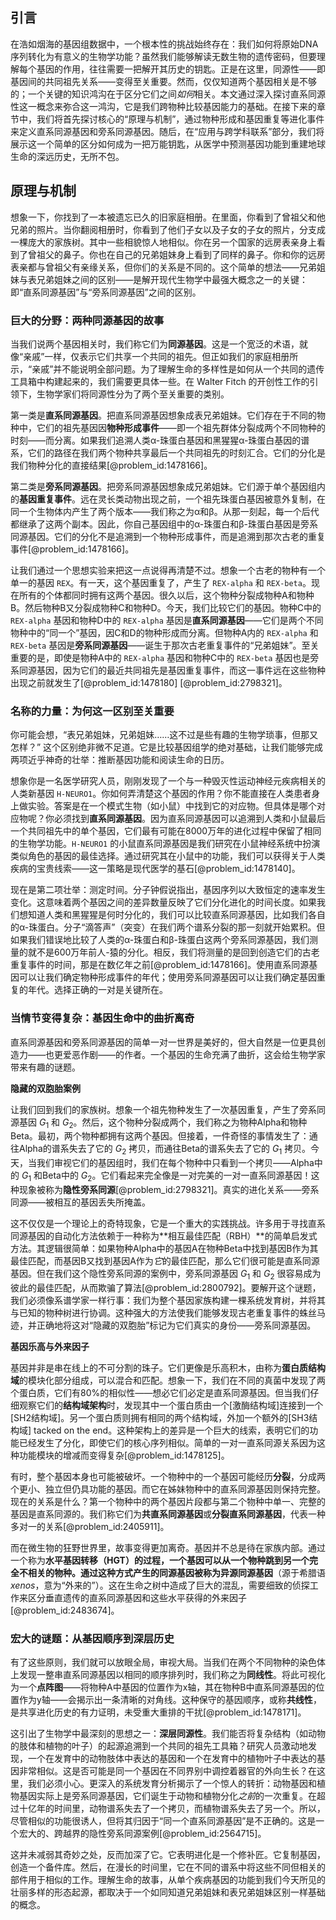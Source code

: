 ## 引言
在浩如烟海的基因组数据中，一个根本性的挑战始终存在：我们如何将原始DNA序列转化为有意义的生物学功能？虽然我们能够解读无数生物的遗传密码，但要理解每个基因的作用，往往需要一把解开其历史的钥匙。正是在这里，同源性——即基因间的共同祖先关系——变得至关重要。然而，仅仅知道两个基因相关是不够的；一个关键的知识鸿沟在于区分它们之间*如何*相关。本文通过深入探讨直系同源性这一概念来弥合这一鸿沟，它是我们跨物种比较基因能力的基础。在接下来的章节中，我们将首先探讨核心的“原理与机制”，通过物种形成和基因重复等进化事件来定义直系同源基因和旁系同源基因。随后，在“应用与跨学科联系”部分，我们将展示这一个简单的区分如何成为一把万能钥匙，从医学中预测基因功能到重建地球生命的深远历史，无所不包。

## 原理与机制

想象一下，你找到了一本被遗忘已久的旧家庭相册。在里面，你看到了曾祖父和他兄弟的照片。当你翻阅相册时，你看到了他们子女以及子女的子女的照片，分支成一棵庞大的家族树。其中一些相貌惊人地相似。你在另一个国家的远房表亲身上看到了曾祖父的鼻子。你也在自己的兄弟姐妹身上看到了同样的鼻子。你和你的远房表亲都与曾祖父有亲缘关系，但你们的关系是不同的。这个简单的想法——兄弟姐妹与表兄弟姐妹之间的区别——是解开现代生物学中最强大概念之一的关键：即“直系同源基因”与“旁系同源基因”之间的区别。

### 巨大的分野：两种同源基因的故事

当我们说两个基因相关时，我们称它们为**同源基因**。这是一个宽泛的术语，就像“亲戚”一样，仅表示它们共享一个共同的祖先。但正如我们的家庭相册所示，“亲戚”并不能说明全部问题。为了理解生命的多样性是如何从一个共同的遗传工具箱中构建起来的，我们需要更具体一些。在 Walter Fitch 的开创性工作的引领下，生物学家们将同源性分为了两个至关重要的类别。

第一类是**直系同源基因**。把直系同源基因想象成表兄弟姐妹。它们存在于不同的物种中，它们的祖先基因因**物种形成事件**——即一个祖先群体分裂成两个不同物种的时刻——而分离。如果我们追溯人类α-珠蛋白基因和黑猩猩α-珠蛋白基因的谱系，它们的路径在我们两个物种共享最后一个共同祖先的时刻汇合。它们的分化是我们物种分化的直接结果[@problem_id:1478166]。

第二类是**旁系同源基因**。把旁系同源基因想象成兄弟姐妹。它们源于单个基因组内的**基因重复事件**。远在灵长类动物出现之前，一个祖先珠蛋白基因被意外复制，在同一个生物体内产生了两个版本——我们称之为α和β。从那一刻起，每一个后代都继承了这两个副本。因此，你自己基因组中的α-珠蛋白和β-珠蛋白基因是旁系同源基因。它们的分化不是追溯到一个物种形成事件，而是追溯到那次古老的重复事件[@problem_id:1478166]。

让我们通过一个思想实验来把这一点说得再清楚不过。想象一个古老的物种有一个单一的基因 `REX`。有一天，这个基因重复了，产生了 `REX-alpha` 和 `REX-beta`。现在所有的个体都同时拥有这两个基因。很久以后，这个物种分裂成物种A和物种B。然后物种B又分裂成物种C和物种D。今天，我们比较它们的基因。物种C中的 `REX-alpha` 基因和物种D中的 `REX-alpha` 基因是**直系同源基因**——它们是两个不同物种中的“同一个”基因，因C和D的物种形成而分离。但物种A内的 `REX-alpha` 和 `REX-beta` 基因是**旁系同源基因**——诞生于那次古老重复事件的“兄弟姐妹”。至关重要的是，即使是物种A中的 `REX-alpha` 基因和物种C中的 `REX-beta` 基因也是旁系同源基因，因为它们的最近共同祖先是基因重复事件，而这一事件远在这些物种出现之前就发生了[@problem_id:1478180] [@problem_id:2798321]。

### 名称的力量：为何这一区别至关重要

你可能会想，“表兄弟姐妹，兄弟姐妹……这不过是些有趣的生物学琐事，但那又怎样？” 这个区别绝非微不足道。它是比较基因组学的绝对基础，让我们能够完成两项近乎神奇的壮举：推断基因功能和阅读生命的日历。

想象你是一名医学研究人员，刚刚发现了一个与一种毁灭性运动神经元疾病相关的人类新基因 `H-NEURO1`。你如何弄清楚这个基因的作用？你不能直接在人类患者身上做实验。答案是在一个模式生物（如小鼠）中找到它的对应物。但具体是哪个对应物呢？你必须找到**直系同源基因**。因为直系同源基因可以追溯到人类和小鼠最后一个共同祖先中的单个基因，它们最有可能在8000万年的进化过程中保留了相同的生物学功能。`H-NEURO1` 的小鼠直系同源基因是我们研究在小鼠神经系统中扮演类似角色的基因的最佳选择。通过研究其在小鼠中的功能，我们可以获得关于人类疾病的宝贵线索——这一策略是现代医学的基石[@problem_id:1478140]。

现在是第二项壮举：测定时间。分子钟假说指出，基因序列以大致恒定的速率发生变化。这意味着两个基因之间的差异数量反映了它们分化进化的时间长度。如果我们想知道人类和黑猩猩是何时分化的，我们可以比较直系同源基因，比如我们各自的α-珠蛋白。分子“滴答声”（突变）在我们两个谱系分裂的那一刻就开始累积。但如果我们错误地比较了人类的α-珠蛋白和β-珠蛋白这两个旁系同源基因，我们测量的就不是600万年前人-猿的分化。相反，我们将测量的是回到创造它们的古老重复事件的时间，那是在数亿年之前[@problem_id:1478166]。使用直系同源基因可以让我们确定物种形成事件的年代；使用旁系同源基因可以让我们确定基因重复的年代。选择正确的一对是关键所在。

### 当情节变得复杂：基因生命中的曲折离奇

直系同源基因和旁系同源基因的简单一对一世界是美好的，但大自然是一位更具创造力——也更爱恶作剧——的作者。一个基因的生命充满了曲折，这会给生物学家带来有趣的谜题。

**隐藏的双胞胎案例**

让我们回到我们的家族树。想象一个祖先物种发生了一次基因重复，产生了旁系同源基因 $G_1$ 和 $G_2$。然后，这个物种分裂成两个，我们称之为物种Alpha和物种Beta。最初，两个物种都拥有这两个基因。但接着，一件奇怪的事情发生了：通往Alpha的谱系失去了它的 $G_2$ 拷贝，而通往Beta的谱系失去了它的 $G_1$ 拷贝。今天，当我们审视它们的基因组时，我们在每个物种中只看到一个拷贝——Alpha中的 $G_1$ 和Beta中的 $G_2$。它们看起来完全像是一对完美的一对一直系同源基因！这种现象被称为**隐性旁系同源**[@problem_id:2798321]。真实的进化关系——旁系同源——被相互的基因丢失所掩盖。

这不仅仅是一个理论上的奇特现象，它是一个重大的实践挑战。许多用于寻找直系同源基因的自动化方法依赖于一种称为**相互最佳匹配（RBH）**的简单启发式方法。其逻辑很简单：如果物种Alpha中的基因A在物种Beta中找到基因B作为其最佳匹配，而基因B又找到基因A作为*它*的最佳匹配，那么它们很可能是直系同源基因。但在我们这个隐性旁系同源的案例中，旁系同源基因 $G_1$ 和 $G_2$ 很容易成为彼此的最佳匹配，从而欺骗了算法[@problem_id:2800792]。要解开这个谜题，我们必须像系谱学家一样行事：我们为整个基因家族构建一棵系统发育树，并将其与已知的物种树进行协调。这种强大的方法使我们能够发现古老重复事件的蛛丝马迹，并正确地将这对“隐藏的双胞胎”标记为它们真实的身份——旁系同源基因。

**基因乐高与外来因子**

基因并非是串在线上的不可分割的珠子。它们更像是乐高积木，由称为**蛋白质结构域**的模块化部分组成，可以混合和匹配。想象一下，我们在不同的真菌中发现了两个蛋白质，它们有80%的相似性——想必它们必定是直系同源基因。但当我们仔细观察它们的**结构域架构**时，发现其中一个蛋白质由一个[激酶结构域]连接到一个[SH2结构域]。另一个蛋白质则拥有相同的两个结构域，外加一个额外的[SH3结构域] tacked on the end。这种架构上的差异是一个巨大的线索，表明它们的功能已经发生了分化，即使它们的核心序列相似。简单的一对一直系同源关系因为这种功能模块的增减而变得复杂[@problem_id:1478125]。

有时，整个基因本身也可能被破坏。一个物种中的一个基因可能经历**分裂**，分成两个更小、独立但仍具功能的基因。而它在姊妹物种中的直系同源基因则保持完整。现在的关系是什么？第一个物种中的两个基因片段都与第二个物种中单一、完整的基因是直系同源的。我们称它们为**共直系同源基因**或**分裂直系同源基因**，代表一种多对一的关系[@problem_id:2405911]。

而在微生物的狂野世界里，故事变得更加离奇。基因并不总是待在家族内部。通过一个称为**水平基因转移（HGT）**的过程，一个基因可以从一个物种跳到另一个完全不相关的物种。通过这种方式产生的同源基因被称为**异源同源基因**（源于希腊语*xenos*，意为“外来的”）。这在生命之树中造成了巨大的混乱，需要细致的侦探工作来区分垂直遗传的直系同源基因和这些水平获得的外来因子[@problem_id:2483674]。

### 宏大的谜题：从基因顺序到深层历史

有了这些原则，我们就可以放眼全局，审视大局。当我们在两个不同物种的染色体上发现一整串直系同源基因以相同的顺序排列时，我们称之为**同线性**。将此可视化为一个**点阵图**——将物种A中基因的位置作为x轴，其在物种B中直系同源基因的位置作为y轴——会揭示出一条清晰的对角线。这种保守的基因顺序，或称**共线性**，是共享进化历史的有力证明，未受重大重排的干扰[@problem_id:1478171]。

这引出了生物学中最深刻的思想之一：**深层同源性**。我们能否将复杂结构（如动物的肢体和植物的叶子）的起源追溯到一个共同的祖先工具箱？研究人员激动地发现，一个在发育中的动物肢体中表达的基因和一个在发育中的植物叶子中表达的基因非常相似。这是否可能是同一个基因在不同界别中调控着器官的外向生长？在这里，我们必须小心。更深入的系统发育分析揭示了一个惊人的转折：动物基因和植物基因实际上是旁系同源基因，它们诞生于动物和植物分化*之前*的一次重复。在超过十亿年的时间里，动物谱系失去了一个拷贝，而植物谱系失去了另一个。所以，尽管相似的功能很诱人，但将其归因于“同一个直系同源基因”是不正确的。这是一个宏大的、跨越界的隐性旁系同源案例[@problem_id:2564715]。

这并未减弱其奇妙之处，反而加深了它。它表明进化是一个修补匠。它复制基因，创造一个备件库。然后，在漫长的时间里，它在不同的谱系中将这些不同但相关的部件用于相似的工作。理解生命的故事，从单个疾病基因的功能到我们今天所见的壮丽多样的形态起源，都取决于一个如同知道兄弟姐妹和表兄弟姐妹区别一样基础的概念。

